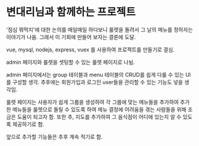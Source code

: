 # 변대리님과 함께하는 프로젝트

 '점심 뭐먹지'에 대한 논의를 매일매일 하다보니 룰렛을 돌려서 그 날의 메뉴를 정하자는 이야기가 나옴. 그래서 이 기회에 만들어 보자는 결론에 도달. 

vue, mysql, nodejs, express, vuex 를 사용하여 프로젝트를 만들기로 결심.

admin 페이지와 룰렛을 셋팅할 수 있는 룰렛 페이지로 나뉨.

admin 페이지에서는 group 테이블과 menu 테이블의 CRUD를 쉽게 다룰 수 있는 UI를 구성할 생각. 추후에는 회원가입과 로그인 user들을 관리할 수 있는 기능도 넣을 생각임.

룰렛 페이지는 사용자가 쉽게 그룹을 생성하여 각 그룹에 맞는 메뉴들을 추가하여 추가한 메뉴들을 룰렛으로 돌릴 수 있도록 하여 메뉴 결정에 어려움을 겪는 사람들을 위해 조금은 도움이 되고자 함. 또한 추, 지도를 추가하여 그 음식점이 어디에 있는지 알 수 있도록 제공하기로 함.

앞으로 추가할 기능들은 추후 계속 적기로 함.

